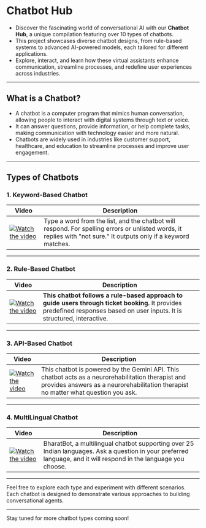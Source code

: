 # Chatbot Hub

- Discover the fascinating world of conversational AI with our **Chatbot Hub**, a unique compilation featuring over 10 types of chatbots.  
- This project showcases diverse chatbot designs, from rule-based systems to advanced AI-powered models, each tailored for different applications.  
- Explore, interact, and learn how these virtual assistants enhance communication, streamline processes, and redefine user experiences across industries.

---

## What is a Chatbot?

- A chatbot is a computer program that mimics human conversation, allowing people to interact with digital systems through text or voice.
- It can answer questions, provide information, or help complete tasks, making communication with technology easier and more natural.
- Chatbots are widely used in industries like customer support, healthcare, and education to streamline processes and improve user engagement.

---

## Types of Chatbots

### 1. Keyword-Based Chatbot

| **Video**                                                                                                                     | **Description**                                                                                                                                               |
|-------------------------------------------------------------------------------------------------------------------------------|---------------------------------------------------------------------------------------------------------------------------------------------------------------|
| [![Watch the video](https://img.youtube.com/vi/h28qpCRqQLE/maxresdefault.jpg)](https://www.youtube.com/watch?v=h28qpCRqQLE)     | Type a word from the list, and the chatbot will respond. For spelling errors or unlisted words, it replies with "not sure." It outputs only if a keyword matches.  |

---

### 2. Rule-Based Chatbot

| **Video**                                                                                                                     | **Description**                                                                                                                                               |
|-------------------------------------------------------------------------------------------------------------------------------|---------------------------------------------------------------------------------------------------------------------------------------------------------------|
| [![Watch the video](https://img.youtube.com/vi/-xJIujQ03PY/maxresdefault.jpg)](https://www.youtube.com/watch?v=-xJIujQ03PY)   | **This chatbot follows a rule-based approach to guide users through ticket booking.** It provides predefined responses based on user inputs. It is structured, interactive.      |

---

### 3. API-Based Chatbot

| **Video**                                                                                                                     | **Description**                                                                                                                                               |
|-------------------------------------------------------------------------------------------------------------------------------|---------------------------------------------------------------------------------------------------------------------------------------------------------------|
| [![Watch the video](https://img.youtube.com/vi/DWmSKp6zKag/maxresdefault.jpg)](https://www.youtube.com/watch?v=DWmSKp6zKag)   | This chatbot is powered by the Gemini API. This chatbot acts as a neurorehabilitation therapist and provides answers as a neurorehabilitation therapist no matter what question you ask. |

---

### 4. MultiLingual Chatbot

| **Video**                                                                                                                     | **Description**                                                                                                                                               |
|-------------------------------------------------------------------------------------------------------------------------------|---------------------------------------------------------------------------------------------------------------------------------------------------------------|
| [![Watch the video](https://img.youtube.com/vi/-eRnjiKiwxc/maxresdefault.jpg)](https://www.youtube.com/watch?v=-eRnjiKiwxc)   | BharatBot, a multilingual chatbot supporting over 25 Indian languages. Ask a question in your preferred language, and it will respond in the language you choose. |

---

Feel free to explore each type and experiment with different scenarios. Each chatbot is designed to demonstrate various approaches to building conversational agents.

---

Stay tuned for more chatbot types coming soon!
